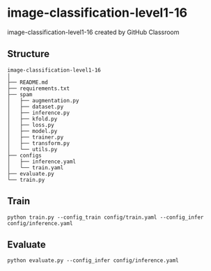 # image-classification-level1-16
image-classification-level1-16 created by GitHub Classroom

## Structure

```
image-classification-level1-16
│
├── README.md
├── requirements.txt
├── spam
│   ├── augmentation.py
│   ├── dataset.py
│   ├── inference.py
│   ├── kfold.py
│   ├── loss.py
│   ├── model.py
│   ├── trainer.py
│   ├── transform.py
│   └── utils.py
├── configs
│   ├── inference.yaml
│   └── train.yaml
├── evaluate.py
└── train.py
```

## Train

`python train.py --config_train config/train.yaml --config_infer config/inference.yaml`

## Evaluate

`python evaluate.py --config_infer config/inference.yaml`